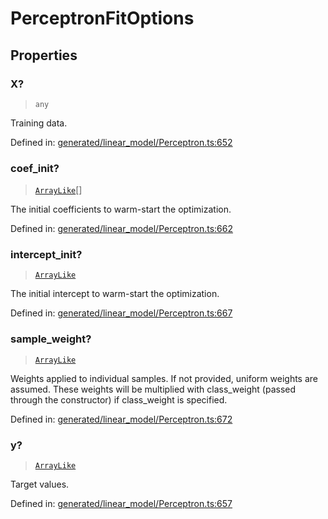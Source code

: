 # PerceptronFitOptions

## Properties

### X?

> `any`

Training data.

Defined in:  [generated/linear\_model/Perceptron.ts:652](https://github.com/transitive-bullshit/scikit-learn-ts/blob/b59c1ff/packages/sklearn/src/generated/linear_model/Perceptron.ts#L652)

### coef\_init?

> [`ArrayLike`](../types/ArrayLike.md)[]

The initial coefficients to warm-start the optimization.

Defined in:  [generated/linear\_model/Perceptron.ts:662](https://github.com/transitive-bullshit/scikit-learn-ts/blob/b59c1ff/packages/sklearn/src/generated/linear_model/Perceptron.ts#L662)

### intercept\_init?

> [`ArrayLike`](../types/ArrayLike.md)

The initial intercept to warm-start the optimization.

Defined in:  [generated/linear\_model/Perceptron.ts:667](https://github.com/transitive-bullshit/scikit-learn-ts/blob/b59c1ff/packages/sklearn/src/generated/linear_model/Perceptron.ts#L667)

### sample\_weight?

> [`ArrayLike`](../types/ArrayLike.md)

Weights applied to individual samples. If not provided, uniform weights are assumed. These weights will be multiplied with class\_weight (passed through the constructor) if class\_weight is specified.

Defined in:  [generated/linear\_model/Perceptron.ts:672](https://github.com/transitive-bullshit/scikit-learn-ts/blob/b59c1ff/packages/sklearn/src/generated/linear_model/Perceptron.ts#L672)

### y?

> [`ArrayLike`](../types/ArrayLike.md)

Target values.

Defined in:  [generated/linear\_model/Perceptron.ts:657](https://github.com/transitive-bullshit/scikit-learn-ts/blob/b59c1ff/packages/sklearn/src/generated/linear_model/Perceptron.ts#L657)
